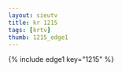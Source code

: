 ```yaml
--- 
layout: sieutv
title: kr 1215
tags: [krtv]
thumb: 1215_edge1
---
```

{% include edge1 key="1215" %} 
